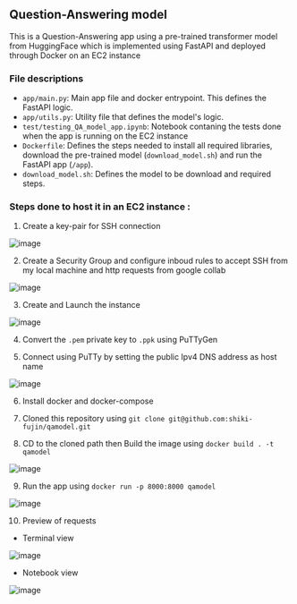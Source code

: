## Question-Answering model
This is a Question-Answering app using a pre-trained transformer model from HuggingFace which is implemented using FastAPI and deployed through Docker on an EC2 instance

### **File descriptions**
* `app/main.py`: Main app file and docker entrypoint. This defines the FastAPI logic.
* `app/utils.py`: Utility file that defines the model's logic.
* `test/testing_QA_model_app.ipynb`: Notebook contaning the tests done when the app is running on the EC2 instance
* `Dockerfile`: Defines the steps needed to install all required libraries, download the pre-trained model (`download_model.sh`) and run the FastAPI app (`/app`).
* `download_model.sh`: Defines the model to be download and required steps.

### **Steps done to host it in an EC2 instance** :
1. Create a key-pair for SSH connection

 ![image](https://user-images.githubusercontent.com/85923164/215509141-1281609d-0fbf-4be3-8228-84642eb91957.png)

2. Create a Security Group and configure inboud rules to accept SSH from my local machine and http requests from google collab

 ![image](https://user-images.githubusercontent.com/85923164/215510324-8c695a17-75a3-4413-be98-52d14af54680.png)

3. Create and Launch the instance

 ![image](https://user-images.githubusercontent.com/85923164/215510785-38a18210-d957-4d6f-81d7-4a9d04d1cbfb.png)

4. Convert the `.pem` private key to `.ppk` using PuTTyGen

5. Connect using PuTTy by setting the public Ipv4 DNS address as host name

 ![image](https://user-images.githubusercontent.com/85923164/215512614-d20034f3-cef3-4850-8550-70230092ef57.png)

6. Install docker and docker-compose

7. Cloned this repository using `git clone git@github.com:shiki-fujin/qamodel.git`

8. CD to the cloned path then Build the image using `docker build . -t qamodel`

 ![image](https://user-images.githubusercontent.com/85923164/215515156-a4a44b21-a582-45d4-99da-428725baf9fb.png)

9. Run the app using `docker run -p 8000:8000 qamodel`

 ![image](https://user-images.githubusercontent.com/85923164/215513280-995dfbee-d860-45e3-9e08-1a356afeecbf.png)

10. Preview of requests

* Terminal view

 ![image](https://user-images.githubusercontent.com/85923164/215513483-684bc8e7-719e-4310-bc4d-053425f44692.png)

* Notebook view

 ![image](https://user-images.githubusercontent.com/85923164/215513986-ccc9e3b7-f66d-488e-9532-02d84764da2d.png)

